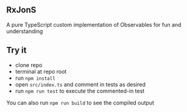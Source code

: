 ## RxJonS

A pure TypeScript custom implementation of Observables for fun and understanding

## Try it

- clone repo
- terminal at repo root
- run `npm install`
- open `src/index.ts` and comment in tests as desired
- run `npm run test` to execute the commented-in test

You can also run `npm run build` to see the compiled output